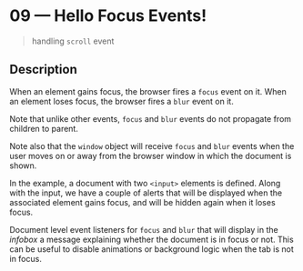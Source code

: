 # 09 &mdash; Hello Focus Events!
> handling `scroll` event

## Description

When an element gains focus, the browser fires a `focus` event on it.
When an element loses focus, the browser fires a `blur` event on it.

Note that unlike other events, `focus` and `blur` events do not propagate from children to parent.

Note also that the `window` object will receive `focus` and `blur` events when the user moves on or away from the browser window in which the document is shown.

In the example, a document with two `<input>` elements is defined. Along with the input, we have a couple of alerts that will be displayed when the associated element gains focus, and will be hidden again when it loses focus.

Document level event listeners for `focus` and `blur` that will display in the *infobox* a message explaining whether the document is in focus or not. This can be useful to disable animations or background logic when the tab is not in focus.